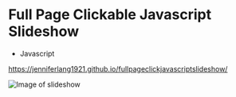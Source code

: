 

# Full Page Clickable Javascript Slideshow



* Javascript

https://jenniferlang1921.github.io/fullpageclickjavascriptslideshow/


![Image of slideshow](/images/screenshot_slideshow.png)

